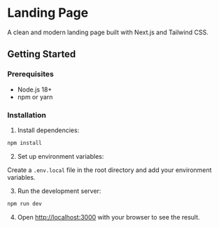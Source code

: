 # Landing Page

A clean and modern landing page built with Next.js and Tailwind CSS.

## Getting Started

### Prerequisites

- Node.js 18+
- npm or yarn

### Installation

1. Install dependencies:

```bash
npm install
```

2. Set up environment variables:

Create a `.env.local` file in the root directory and add your environment variables.

3. Run the development server:

```bash
npm run dev
```

4. Open [http://localhost:3000](http://localhost:3000) with your browser to see the result.
